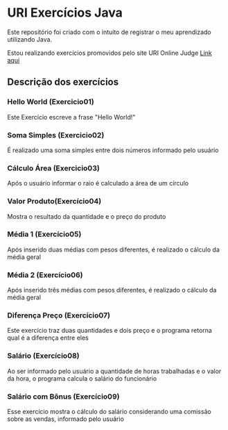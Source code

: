 # URI Exercícios Java
Este repositório foi criado com o intuíto de registrar o meu aprendizado utilizando Java.

Estou realizando exercícios promovidos pelo site URI Online Judge [Link aqui](https://www.urionlinejudge.com.br/judge/)

## Descrição dos exercícios
### Hello World (Exercicio01)
Este Exercício escreve a frase "Hello World!"

### Soma Simples (Exercicio02)
É realizado uma soma simples entre dois números informado pelo usuário

### Cálculo Área (Exercicio03)
Após o usuário informar o raio é calculado a área de um círculo

### Valor Produto(Exercício04)
Mostra o resultado da quantidade e o preço do produto

### Média 1 (Exercício05)
Após inserido duas médias com pesos diferentes, é realizado o cálculo da média geral

### Média 2 (Exercício06)
Após inserido três médias com pesos diferentes, é realizado o cálculo da média geral

### Diferença Preço (Exercício07)
Este exercício traz duas quantidades e dois preço e o programa retorna qual é a diferença entre eles

### Salário (Exercício08)
Ao ser informado pelo usuário a quantidade de horas trabalhadas e o valor da hora, o programa calcula o salário do funcionário

### Salário com Bônus (Exercício09)
Esse exercício mostra o cálculo do salário considerando uma comissão sobre as vendas, informado pelo usuário
